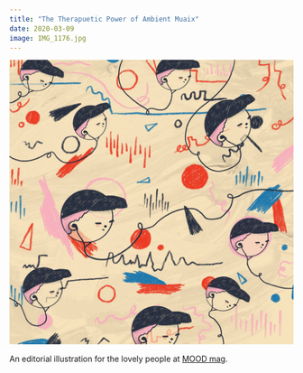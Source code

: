 ```yaml
---
title: "The Therapuetic Power of Ambient Muaix"
date: 2020-03-09
image: IMG_1176.jpg
---
```


![Therapuetic power of ambient music](IMG_1176.jpg)

An editorial illustration for the lovely people at [MOOD mag](https://www.itsmoodmag.com/).